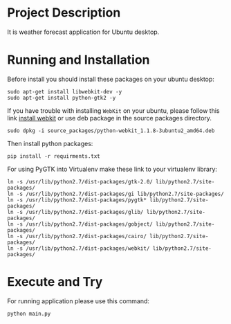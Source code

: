 # Project Description
It is weather forecast application for Ubuntu desktop.

# Running and Installation

Before install you should install these packages on your ubuntu desktop:
```
sudo apt-get install libwebkit-dev -y
sudo apt-get install python-gtk2 -y
```

If you have trouble with installing `WebKit` on your ubuntu, please follow this link [install webkit](https://help.ubuntu.com/community/WebKit) or use deb package in the source packages directory.
```
sudo dpkg -i source_packages/python-webkit_1.1.8-3ubuntu2_amd64.deb
```

Then install python packages:
```
pip install -r requirments.txt
```

For using PyGTK into Virtualenv make these link to your virtualenv library:
```
ln -s /usr/lib/python2.7/dist-packages/gtk-2.0/ lib/python2.7/site-packages/
ln -s /usr/lib/python2.7/dist-packages/gi lib/python2.7/site-packages/
ln -s /usr/lib/python2.7/dist-packages/pygtk* lib/python2.7/site-packages/
ln -s /usr/lib/python2.7/dist-packages/glib/ lib/python2.7/site-packages/
ln -s /usr/lib/python2.7/dist-packages/gobject/ lib/python2.7/site-packages/
ln -s /usr/lib/python2.7/dist-packages/cairo/ lib/python2.7/site-packages/
ln -s /usr/lib/python2.7/dist-packages/webkit/ lib/python2.7/site-packages/
```

# Execute and Try
For running application please use this command:
```
python main.py
```
